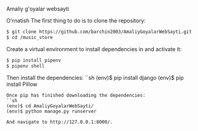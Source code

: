 Amaliy g'oyalar websayti

O'rnatish
The first thing to do is to clone the repository:
```sh
$ git clone https://github.com/barchin2003/AmaliyGoyalarWebSayti.git
$ cd /music_store
```
Create a virtual environment to install dependencies in and activate it:
```sh
$ pip install pipenv
$ pipenv shell
```
Then install the dependencies:
``sh
(env)$ pip install django
(env)$ pip install Pillow
```
Once pip has finished downloading the dependencies:
``sh
(env)$ cd AmaliyGoyalarWebSayti/
(env)$ python manage.py runserver
```
```sh
And navigate to http://127.0.0.1:8000/.
```
